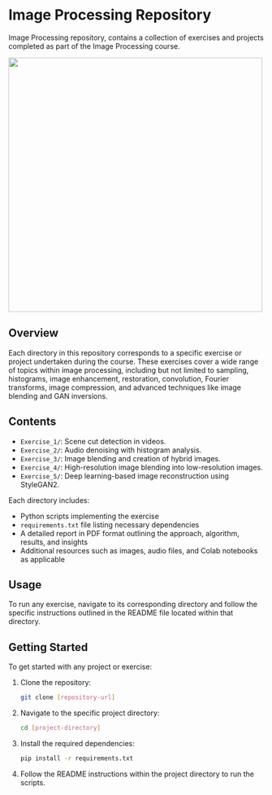 # Image Processing Repository

Image Processing repository, contains a collection of exercises and projects completed as part of the Image Processing course.

<img src="https://miro.medium.com/v2/resize:fit:1400/1*ExWYZTbJ7f6p6pvdg8RkWA.png" width="500">

## Overview

Each directory in this repository corresponds to a specific exercise or project undertaken during the course. These exercises cover a wide range of topics within image processing, including but not limited to sampling, histograms, image enhancement, restoration, convolution, Fourier transforms, image compression, and advanced techniques like image blending and GAN inversions.

## Contents

- `Exercise_1/`: Scene cut detection in videos.
- `Exercise_2/`: Audio denoising with histogram analysis.
- `Exercise_3/`: Image blending and creation of hybrid images.
- `Exercise_4/`: High-resolution image blending into low-resolution images.
- `Exercise_5/`: Deep learning-based image reconstruction using StyleGAN2.

Each directory includes:

- Python scripts implementing the exercise
- `requirements.txt` file listing necessary dependencies
- A detailed report in PDF format outlining the approach, algorithm, results, and insights
- Additional resources such as images, audio files, and Colab notebooks as applicable

## Usage

To run any exercise, navigate to its corresponding directory and follow the specific instructions outlined in the README file located within that directory.

## Getting Started

To get started with any project or exercise:

1. Clone the repository:
   ```bash
   git clone [repository-url]
   ```
2. Navigate to the specific project directory:
   ```bash
   cd [project-directory]
   ```
3. Install the required dependencies:
   ```bash
   pip install -r requirements.txt
   ```
4. Follow the README instructions within the project directory to run the scripts.
